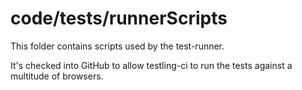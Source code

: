 code/tests/runnerScripts
========================

This folder contains scripts used by the test-runner.

It's checked into GitHub to allow testling-ci to run the tests against a multitude of browsers.